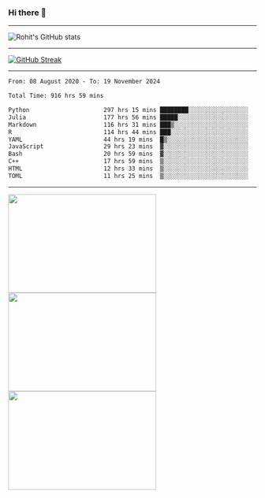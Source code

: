 ### Hi there 👋

<hr/>

![Rohit's GitHub stats](https://github-readme-stats.vercel.app/api?username=RohitRathore1&show_icons=true&theme=transparent)

<hr/>

[![GitHub Streak](http://github-readme-streak-stats.herokuapp.com?user=RohitRathore1&theme=dark&mode=weekly)](https://git.io/streak-stats)

<hr/>

<!--START_SECTION:waka-->

```txt
From: 08 August 2020 - To: 19 November 2024

Total Time: 916 hrs 59 mins

Python                     297 hrs 15 mins ████████░░░░░░░░░░░░░░░░░   32.42 %
Julia                      177 hrs 56 mins █████░░░░░░░░░░░░░░░░░░░░   19.41 %
Markdown                   116 hrs 31 mins ███▒░░░░░░░░░░░░░░░░░░░░░   12.71 %
R                          114 hrs 44 mins ███░░░░░░░░░░░░░░░░░░░░░░   12.51 %
YAML                       44 hrs 19 mins  █▒░░░░░░░░░░░░░░░░░░░░░░░   04.83 %
JavaScript                 29 hrs 23 mins  ▓░░░░░░░░░░░░░░░░░░░░░░░░   03.20 %
Bash                       20 hrs 59 mins  ▓░░░░░░░░░░░░░░░░░░░░░░░░   02.29 %
C++                        17 hrs 59 mins  ▒░░░░░░░░░░░░░░░░░░░░░░░░   01.96 %
HTML                       12 hrs 33 mins  ▒░░░░░░░░░░░░░░░░░░░░░░░░   01.37 %
TOML                       11 hrs 25 mins  ▒░░░░░░░░░░░░░░░░░░░░░░░░   01.25 %
```

<!--END_SECTION:waka-->

<hr/>

<p>
  <img src="https://wakatime.com/share/@TeAmp0is0N/0205e68a-e5ed-48bf-b870-3c94c1fa77d3.svg" width="300" height="200">
  <img src="https://wakatime.com/share/@TeAmp0is0N/3935ee43-08a3-493e-8b95-60c1f9204b15.svg" width="300" height="200">
  <img src="https://wakatime.com/share/@TeAmp0is0N/8717aacc-7340-44e0-abb1-987dc9823fcd.svg" width="300" height="200">
</p>




